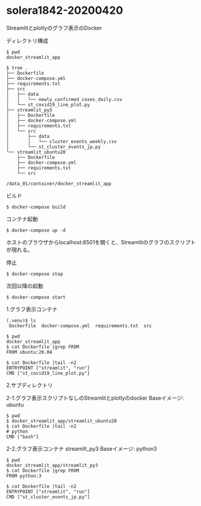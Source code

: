 # solera1842-20200420

Streamlitとplotlyのグラフ表示のDocker

ディレクトリ構成

```
$ pwd
docker_streamlit_app

$ tree .
├── Dockerfile
├── docker-compose.yml
├── requirements.txt
├── src
│   ├── data
│   │   └── newly_confirmed_cases_daily.csv
│   └── st_covid19_line_plot.py
├── streamlit_py3
│   ├── Dockerfile
│   ├── docker-compose.yml
│   ├── requirements.txt
│   └── src
│       ├── data
│       │   └── cluster_events_weekly.csv
│       └── st_cluster_events_jp.py
└── streamlit_ubuntu20
    ├── Dockerfile
    ├── docker-compose.yml
    ├── requirements.txt
    └── src
```

``` venv)$pwd
/data_01/container/docker_streamlit_app
```
ビルド
```
$ docker-compose build
```
コンテナ起動
```
$ docker-compose up -d
```
ホストのブラウザからlocalhost:8501を開くと、Streamlitのグラフのスクリプトが現れる。

停止
```
$ docker-compose stop
```

次回以降の起動
```
$ docker-compose start
```

1.グラフ表示コンテナ
```
(.venv)$ ls
 Dockerfile  docker-compose.yml  requirements.txt  src

$ pwd
docker_streamlit_app
$ cat Dockerfile |grep FROM
FROM ubuntu:20.04

$ cat Dockerfile |tail -n2
ENTRYPOINT ["streamlit", "run"]
CMD ["st_covid19_line_plot.py"]
```
2.サブディレクトリ

2-1.グラフ表示スクリプトなしのStreamlitとplotlyのdocker
Baseイメージ: ubuntu
```
$ pwd
$ docker_streamlit_app/streamlit_ubuntu20
$ cat Dockerfile |tail -n2
# python 
CMD ["bash"]

```
2-2.グラフ表示コンテナ
streamlit_py3
Baseイメージ: python3
```
$ pwd
docker_streamlit_app/streamlit_py3
$ cat Dockerfile |grep FROM
FROM python:3

$ cat Dockerfile |tail -n2
ENTRYPOINT ["streamlit", "run"]
CMD ["st_cluster_events_jp.py"]
```
